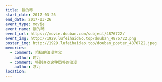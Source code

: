 ```yaml
---
title: 钢的琴
start_date: 2017-03-26
end_date: 2017-03-26
event_type: movie
event_name: 钢的琴
event_url: https://movie.douban.com/subject/4876722/
event_img: http://1929.lufeihaidao.top/douban_4876722.png
poster_img: http://1929.lufeihaidao.top/douban_poster_4876722.jpeg
memories:
  - comment: 粗糙的浪漫主义
    author: 时九
  - comment: 特别喜欢这种质朴的浪漫
    author: 念九
location: 
---
```

